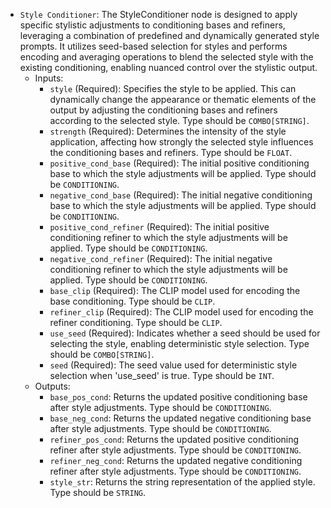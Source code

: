 - `Style Conditioner`: The StyleConditioner node is designed to apply specific stylistic adjustments to conditioning bases and refiners, leveraging a combination of predefined and dynamically generated style prompts. It utilizes seed-based selection for styles and performs encoding and averaging operations to blend the selected style with the existing conditioning, enabling nuanced control over the stylistic output.
    - Inputs:
        - `style` (Required): Specifies the style to be applied. This can dynamically change the appearance or thematic elements of the output by adjusting the conditioning bases and refiners according to the selected style. Type should be `COMBO[STRING]`.
        - `strength` (Required): Determines the intensity of the style application, affecting how strongly the selected style influences the conditioning bases and refiners. Type should be `FLOAT`.
        - `positive_cond_base` (Required): The initial positive conditioning base to which the style adjustments will be applied. Type should be `CONDITIONING`.
        - `negative_cond_base` (Required): The initial negative conditioning base to which the style adjustments will be applied. Type should be `CONDITIONING`.
        - `positive_cond_refiner` (Required): The initial positive conditioning refiner to which the style adjustments will be applied. Type should be `CONDITIONING`.
        - `negative_cond_refiner` (Required): The initial negative conditioning refiner to which the style adjustments will be applied. Type should be `CONDITIONING`.
        - `base_clip` (Required): The CLIP model used for encoding the base conditioning. Type should be `CLIP`.
        - `refiner_clip` (Required): The CLIP model used for encoding the refiner conditioning. Type should be `CLIP`.
        - `use_seed` (Required): Indicates whether a seed should be used for selecting the style, enabling deterministic style selection. Type should be `COMBO[STRING]`.
        - `seed` (Required): The seed value used for deterministic style selection when 'use_seed' is true. Type should be `INT`.
    - Outputs:
        - `base_pos_cond`: Returns the updated positive conditioning base after style adjustments. Type should be `CONDITIONING`.
        - `base_neg_cond`: Returns the updated negative conditioning base after style adjustments. Type should be `CONDITIONING`.
        - `refiner_pos_cond`: Returns the updated positive conditioning refiner after style adjustments. Type should be `CONDITIONING`.
        - `refiner_neg_cond`: Returns the updated negative conditioning refiner after style adjustments. Type should be `CONDITIONING`.
        - `style_str`: Returns the string representation of the applied style. Type should be `STRING`.
